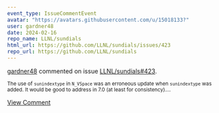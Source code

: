```yaml
---
event_type: IssueCommentEvent
avatar: "https://avatars.githubusercontent.com/u/15018133?"
user: gardner48
date: 2024-02-16
repo_name: LLNL/sundials
html_url: https://github.com/LLNL/sundials/issues/423
repo_url: https://github.com/LLNL/sundials
---
```


<a href='https://github.com/gardner48' target='_blank'>gardner48</a> commented on issue <a href='https://github.com/LLNL/sundials/issues/423' target='_blank'>LLNL/sundials#423</a>.

<small>The use of `sunindextype` in `N_VSpace` was an erroneous update when `sunindextype` was added. It would be good to address in 7.0 (at least for consistency)....</small>

<a href='https://github.com/LLNL/sundials/issues/423' target='_blank'>View Comment</a>